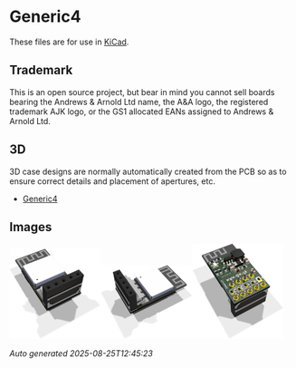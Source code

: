 # Generic4

These files are for use in [KiCad](https://www.kicad.org).

## Trademark

This is an open source project, but bear in mind you cannot sell boards bearing the Andrews & Arnold Ltd name, the A&A logo, the registered trademark AJK logo, or the GS1 allocated EANs assigned to Andrews & Arnold Ltd.

## 3D

3D case designs are normally automatically created from the PCB so as to ensure correct details and placement of apertures, etc.

- [Generic4](Generic4.stl)

## Images

<img src='Generic4.png' width=32%><img src='Generic4-90.png' width=32%><img src='Generic4-bottom.png' width=32%>

*Auto generated 2025-08-25T12:45:23*
